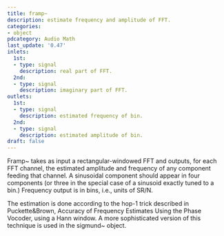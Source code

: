 ```yaml
---
title: framp~
description: estimate frequency and amplitude of FFT.
categories:
- object
pdcategory: Audio Math
last_update: '0.47'
inlets:
  1st:
  - type: signal
    description: real part of FFT.
  2nd:
  - type: signal
    description: imaginary part of FFT.
outlets:
  1st:
  - type: signal
    description: estimated frequency of bin.
  2nd:
  - type: signal
    description: estimated amplitude of bin.
draft: false
---
```

Framp~ takes as input a rectangular-windowed FFT and outputs, for each FFT channel, the estimated amplitude and frequency of any component feeding that channel. A sinusoidal component should appear in four components (or three in the special case of a sinusoid exactly tuned to a bin.) Frequency output is in bins, i.e., units of SR/N.

The estimation is done according to the hop-1 trick described in Puckette&Brown, Accuracy of Frequency Estimates Using the Phase Vocoder, using a Hann window. A more sophisticated version of this technique is used in the sigmund~ object.
